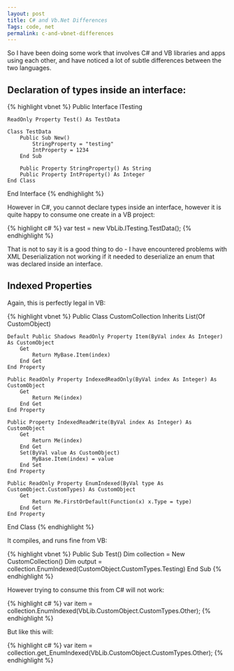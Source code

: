 ```yaml
---
layout: post
title: C# and Vb.Net Differences
Tags: code, net
permalink: c-and-vbnet-differences
---
```


So I have been doing some work that involves C# and VB libraries and apps using each other, and have noticed a lot of subtle differences between the two languages.

Declaration of types inside an interface:
---

{% highlight vbnet %}
Public Interface ITesting

	ReadOnly Property Test() As TestData

	Class TestData
		Public Sub New()
			StringProperty = "testing"
			IntProperty = 1234
		End Sub

		Public Property StringProperty() As String
		Public Property IntProperty() As Integer
	End Class

End Interface
{% endhighlight %}

However in C#, you cannot declare types inside an interface, however it is quite happy to consume one create in a VB project:

{% highlight c# %}
var test = new VbLib.ITesting.TestData();
{% endhighlight %}

That is not to say it is a good thing to do - I have encountered problems with XML Deserialization not working if it needed to deserialize an enum that was declared inside an interface.

Indexed Properties
---

Again, this is perfectly legal in VB:

{% highlight vbnet %}
Public Class CustomCollection
	Inherits List(Of CustomObject)

	Default Public Shadows ReadOnly Property Item(ByVal index As Integer) As CustomObject
		Get
			Return MyBase.Item(index)
		End Get
	End Property

	Public ReadOnly Property IndexedReadOnly(ByVal index As Integer) As CustomObject
		Get
			Return Me(index)
		End Get
	End Property

	Public Property IndexedReadWrite(ByVal index As Integer) As CustomObject
		Get
			Return Me(index)
		End Get
		Set(ByVal value As CustomObject)
			MyBase.Item(index) = value
		End Set
	End Property

	Public ReadOnly Property EnumIndexed(ByVal type As CustomObject.CustomTypes) As CustomObject
		Get
			Return Me.FirstOrDefault(Function(x) x.Type = type)
		End Get
	End Property

End Class
{% endhighlight %}

It compiles, and runs fine from VB:

{% highlight vbnet %}
Public Sub Test()
	Dim collection = New CustomCollection()
	Dim output = collection.EnumIndexed(CustomObject.CustomTypes.Testing)
End Sub
{% endhighlight %}

However trying to consume this from C# will not work:

{% highlight c# %}
var item = collection.EnumIndexed(VbLib.CustomObject.CustomTypes.Other);
{% endhighlight %}

But like this will:

{% highlight c# %}
var item = collection.get_EnumIndexed(VbLib.CustomObject.CustomTypes.Other);
{% endhighlight %}
